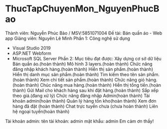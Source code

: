 # ThucTapChuyenMon_NguyenPhucBao
Thành viên: Nguyễn Phúc Bảo / MSV:5851071004
Đề tài: Bán quần áo - Web app
Giảng viên: Nguyên Lê Minh
Phần 1: Công nghệ sử dụng
+ Visual Studio 2019
+ ASP.NET Webform
+ Microsoft SQL Server
Phần 2: Mục tiêu đạt được:
Xây dựng cơ sở dữ liệu Bán quần áo.(hoàn thành)
Mô hình 3 layers.(hoàn thành)
Chức năng đăng nhập khách hàng.(hoàn thành)
Hiển thị sản phẩm.(hoàn thành)
Hiển thị danh mục sản phẩm.(hoàn thành)
Tìm kiếm theo tên sản phẩm.(hoàn thành)
Xem chi tiết sản phẩm.(hoàn thành)
Chức năng giỏ hàng.(hoàn thành)
Chúc năng mua hàng.(hoàn thành)
Hiển thị tổng tiền.(hoàn thành)
Gửi Mail cho khách hàng sau khi đặt hàng.(hoàn thành)
Sắp xếp theo giá.(đang xử lý)
Chức năng đăng nhập Admin(hoàn thành)
Tài khoản admin(hoàn thành)
Quản lý hàng tồn kho(hoàn thành)
Xem đơn hàng đã đặt (hoàn thành)
Chat trực tuyến chưa (chưa hoàn thành)
Liên hệ ngoại tuyến(hoàn thành)

Tài khoản admin:
tên tài khoản: admin
mật khẩu: admin
Em cảm ơn thầy!




